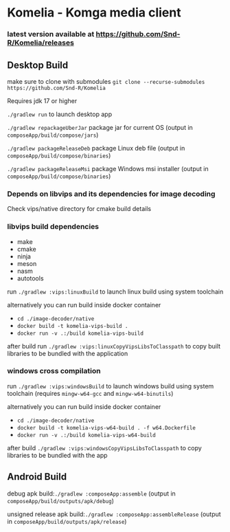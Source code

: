 # Komelia - Komga media client

### latest version available at https://github.com/Snd-R/Komelia/releases

## Desktop Build

make sure to clone with submodules `git clone --recurse-submodules https://github.com/Snd-R/Komelia`

Requires jdk 17 or higher

`./gradlew run` to launch desktop app

`./gradlew repackageUberJar` package jar for current OS (output in `composeApp/build/compose/jars`)

`./gradlew packageReleaseDeb` package Linux deb file (output in `composeApp/build/compose/binaries`)

`./gradlew packageReleaseMsi` package Windows msi installer (output in `composeApp/build/compose/binaries`)

### Depends on libvips and its dependencies for image decoding

Check vips/native directory for cmake build details

### libvips build dependencies

- make
- cmake
- ninja
- meson
- nasm
- autotools

run `./gradlew :vips:linuxBuild` to launch linux build using system toolchain

alternatively you can run build inside docker
container 
- `cd ./image-decoder/native`
- `docker build -t komelia-vips-build . `
- `docker run -v .:/build komelia-vips-build`

after build run `./gradlew :vips:linuxCopyVipsLibsToClasspath` to copy built libraries to be bundled with the
application

### windows cross compilation

run `./gradlew :vips:windowsBuild` to launch windows build using system toolchain (requires `mingw-w64-gcc` and `mingw-w64-binutils`)

alternatively you can run build inside docker container 
- `cd ./image-decoder/native`
- `docker build -t komelia-vips-w64-build . -f w64.Dockerfile`
- `docker run -v .:/build komelia-vips-w64-build`

after build `./gradlew :vips:windowsCopyVipsLibsToClasspath` to copy libraries to be bundled
with the app

## Android Build

debug apk build:`./gradlew :composeApp:assemble` (output in `composeApp/build/outputs/apk/debug`)

unsigned release apk build:`./gradlew :composeApp:assembleRelease` (output in `composeApp/build/outputs/apk/release`)
